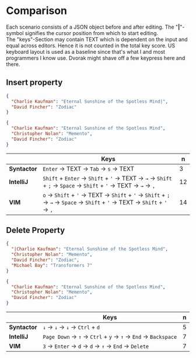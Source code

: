 # Comparison
Each scenario consists of a JSON object before and after editing. The "**|**"-symbol signifies the cursor position from which to start editing.\
The "keys"-Section may contain TEXT which is dependent on the input and equal across editors. Hence it is not counted in the total key score. US keyboard layout is used as a baseline since that's what I and most programmers I know use. Dvorak might shave off a few keypress here and there. 

## Insert property
```json
{
  "Charlie Kaufman": "Eternal Sunshine of the Spotless Mind|",
  "David Fincher": "Zodiac"
}
```
```json
{
  "Charlie Kaufman": "Eternal Sunshine of the Spotless Mind",
  "Christopher Nolan": "Memento",
  "David Fincher": "Zodiac"
}
```
|  | Keys | n
| --- | --- | ---
| **Syntactor** | `Enter` → TEXT → `Tab` → `s` → TEXT | 3
| **IntelliJ** | `Shift` + `Enter` → `Shift` + `'` → TEXT → `→` → `Shift` + `;` → `Space` → `Shift` + `'` → TEXT → `→` → `,` | 12
| **VIM** | `o` → `Shift` + `'` → TEXT → `Shift` + `'` → `Shift` + `;` → `→` → `Space` → `Shift` + `'` → TEXT → `Shift` + `'` → `,` | 14

## Delete Property
```json
{
  "|Charlie Kaufman": "Eternal Sunshine of the Spotless Mind",
  "Christopher Nolan": "Memento",
  "David Fincher": "Zodiac",
  "Michael Bay": "Transformers 7"
}
```
```json
{
  "Charlie Kaufman": "Eternal Sunshine of the Spotless Mind",
  "Christopher Nolan": "Memento",
  "David Fincher": "Zodiac"
}
```
|  | Keys | n
| --- | --- | ---
| **Syntactor** | `↓` → `↓` → `↓` → `Ctrl` + `d` | 5
| **IntelliJ** | `Page Down` → `↑` → `Ctrl` + `y` → `↑` → `End` → `Backspace` | 7
| **VIM** | `3` → `Enter` → `d` → `d` → `↑` → `End` → `Delete` | 7

